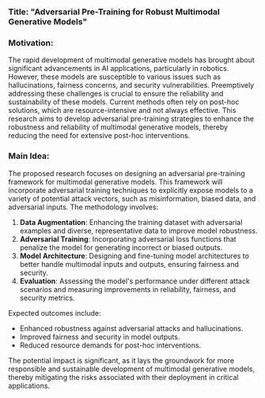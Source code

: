 ### Title: "Adversarial Pre-Training for Robust Multimodal Generative Models"

### Motivation:
The rapid development of multimodal generative models has brought about significant advancements in AI applications, particularly in robotics. However, these models are susceptible to various issues such as hallucinations, fairness concerns, and security vulnerabilities. Preemptively addressing these challenges is crucial to ensure the reliability and sustainability of these models. Current methods often rely on post-hoc solutions, which are resource-intensive and not always effective. This research aims to develop adversarial pre-training strategies to enhance the robustness and reliability of multimodal generative models, thereby reducing the need for extensive post-hoc interventions.

### Main Idea:
The proposed research focuses on designing an adversarial pre-training framework for multimodal generative models. This framework will incorporate adversarial training techniques to explicitly expose models to a variety of potential attack vectors, such as misinformation, biased data, and adversarial inputs. The methodology involves:

1. **Data Augmentation**: Enhancing the training dataset with adversarial examples and diverse, representative data to improve model robustness.
2. **Adversarial Training**: Incorporating adversarial loss functions that penalize the model for generating incorrect or biased outputs.
3. **Model Architecture**: Designing and fine-tuning model architectures to better handle multimodal inputs and outputs, ensuring fairness and security.
4. **Evaluation**: Assessing the model's performance under different attack scenarios and measuring improvements in reliability, fairness, and security metrics.

Expected outcomes include:
- Enhanced robustness against adversarial attacks and hallucinations.
- Improved fairness and security in model outputs.
- Reduced resource demands for post-hoc interventions.

The potential impact is significant, as it lays the groundwork for more responsible and sustainable development of multimodal generative models, thereby mitigating the risks associated with their deployment in critical applications.
